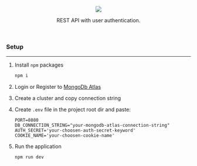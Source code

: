 <br/>
<p align="center">
  <a href="https://skillicons.dev">
    <img src="https://skillicons.dev/icons?i=express,nodejs,mongo,typescript" />
  </a>
  <p align="center">
    REST API with user authentication.
  </p>
</p>
<br />

### Setup

---

1. Install `npm` packages

   ```bash
   npm i
   ```

2. Login or Register to [MongoDb Atlas](https://www.mongodb.com/cloud/atlas/register)

3. Create a cluster and copy connection string

4. Create `.env` file in the project root dir and paste:

   ```env
   PORT=8080
   DB_CONNECTION_STRING="your-mongodb-atlas-connection-string"
   AUTH_SECRET='your-choosen-auth-secret-keyword'
   COOKIE_NAME='your-choosen-cookie-name'
   ```

5. Run the application
   ```bash
   npm run dev
   ```
